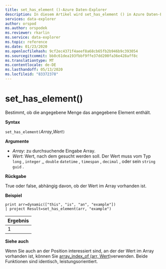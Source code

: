```yaml
---
title: set_has_element ()-Azure Daten-Explorer
description: In diesem Artikel wird set_has_element () in Azure Daten-Explorer beschrieben.
services: data-explorer
author: orspod
ms.author: orspodek
ms.reviewer: rkarlin
ms.service: data-explorer
ms.topic: reference
ms.date: 01/23/2020
ms.openlocfilehash: 9cf2ec4371f4aeef8a68cb65fb2b946b9c393054
ms.sourcegitcommit: bb8c61dea193fbbf9ffe37dd200fa36e428aff8c
ms.translationtype: MT
ms.contentlocale: de-DE
ms.lasthandoff: 05/13/2020
ms.locfileid: "83372378"
---
```

# <a name="set_has_element"></a>set_has_element()

Bestimmt, ob die angegebene Menge das angegebene Element enthält.

**Syntax**

`set_has_element(`*Array*,*Wert*`)`

**Argumente**

* *Array*: zu durchsuchende Eingabe Array.
* *Wert*: Wert, nach dem gesucht werden soll. Der Wert muss vom Typ `long` , `integer` ,, `double` `datetime` , `timespan` , `decimal` , oder sein `string` `guid` .

**Rückgabe**

True oder false, abhängig davon, ob der Wert im Array vorhanden ist.

**Beispiel**

<!-- csl: https://help.kusto.windows.net:443/Samples -->
```kusto
print arr=dynamic(["this", "is", "an", "example"]) 
| project Result=set_has_element(arr, "example")
```

|Ergebnis|
|---|
|1|

**Siehe auch**

Wenn Sie auch an der Position interessiert sind, an der der Wert im Array vorhanden ist, können Sie [array_index_of (arr, Wert)](arrayindexoffunction.md)verwenden. Beide Funktionen sind identisch, leistungsorientiert.

